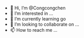 - 👋 Hi, I’m @Congcongchen
- 👀 I’m interested in ...
- 🌱 I’m currently learning go
- 💞️ I’m looking to collaborate on ...
- 📫 How to reach me ...

<!---
Congcongchen/Congcongchen is a ✨ special ✨ repository because its `README.md` (this file) appears on your GitHub profile.
You can click the Preview link to take a look at your changes.
--->
